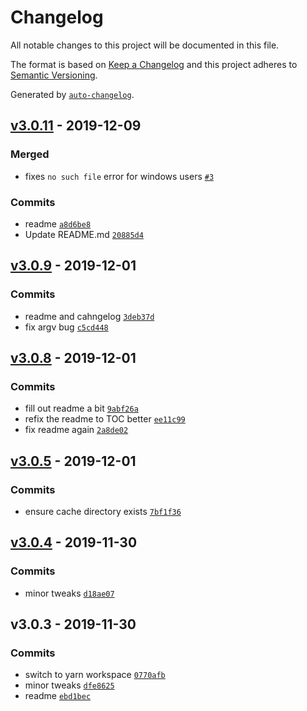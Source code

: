 # Changelog

All notable changes to this project will be documented in this file.

The format is based on [Keep a Changelog](https://keepachangelog.com/en/1.0.0/)
and this project adheres to [Semantic Versioning](https://semver.org/spec/v2.0.0.html).

Generated by [`auto-changelog`](https://github.com/CookPete/auto-changelog).

## [v3.0.11](https://github.com/sw-yx/rincewind/compare/v3.0.9...v3.0.11) - 2019-12-09

### Merged

- fixes `no such file` error for windows users [`#3`](https://github.com/sw-yx/rincewind/pull/3)

### Commits

- readme [`a8d6be8`](https://github.com/sw-yx/rincewind/commit/a8d6be8f5d327a408f6d8f3dfd232cba051c166f)
- Update README.md [`20885d4`](https://github.com/sw-yx/rincewind/commit/20885d4d3d71ffad1f79afb2411ec668317c35a8)

## [v3.0.9](https://github.com/sw-yx/rincewind/compare/v3.0.8...v3.0.9) - 2019-12-01

### Commits

- readme and cahngelog [`3deb37d`](https://github.com/sw-yx/rincewind/commit/3deb37dceb0daf7e2b2ae692f354b5c1f24124e0)
- fix argv bug [`c5cd448`](https://github.com/sw-yx/rincewind/commit/c5cd4480bfc07c49a0d26666f87ec3b6303ac69f)

## [v3.0.8](https://github.com/sw-yx/rincewind/compare/v3.0.5...v3.0.8) - 2019-12-01

### Commits

- fill out readme a bit [`9abf26a`](https://github.com/sw-yx/rincewind/commit/9abf26a4fa5f813eabdba668d8ce15dcf2ddbaf6)
- refix the readme to TOC better [`ee11c99`](https://github.com/sw-yx/rincewind/commit/ee11c99e14d446bc5184fa9ab2cafa721459ea51)
- fix readme again [`2a8de02`](https://github.com/sw-yx/rincewind/commit/2a8de025d535b76fcdd8c8937326051c545251a9)

## [v3.0.5](https://github.com/sw-yx/rincewind/compare/v3.0.4...v3.0.5) - 2019-12-01

### Commits

- ensure cache directory exists [`7bf1f36`](https://github.com/sw-yx/rincewind/commit/7bf1f36060cf790b83d9849e925e282143912ef2)

## [v3.0.4](https://github.com/sw-yx/rincewind/compare/v3.0.3...v3.0.4) - 2019-11-30

### Commits

- minor tweaks [`d18ae07`](https://github.com/sw-yx/rincewind/commit/d18ae07a922c5282e253d53f2468cc7d47269c91)

## v3.0.3 - 2019-11-30

### Commits

- switch to yarn workspace [`0770afb`](https://github.com/sw-yx/rincewind/commit/0770afbf226e522294b179de68b125f8a4d70f45)
- minor tweaks [`dfe8625`](https://github.com/sw-yx/rincewind/commit/dfe8625c673021430249cae547fe2f628891e727)
- readme [`ebd1bec`](https://github.com/sw-yx/rincewind/commit/ebd1beceef9c5ed6613696b8ff07d3c22c641fde)
